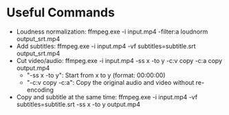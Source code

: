 # Useful Commands

- Loudness normalization: ffmpeg.exe -i input.mp4 -filter:a loudnorm output_srt.mp4
- Add subtitles: ffmpeg.exe -i input.mp4 -vf subtitles=subtitle.srt output_srt.mp4
- Cut video/audio: ffmpeg.exe -i input.mp4 -ss x -to y -c:v copy -c:a copy output.mp4
  - "-ss x -to y": Start from x to y (format: 00:00:00)
  - "-c:v copy -c:a": Copy the original audio and video without re-encoding
- Copy and subtitle at the same time: ffmpeg.exe -i input.mp4 -vf subtitles=subtitle.srt -ss x -to y output.mp4
